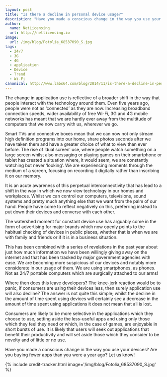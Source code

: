 ```yaml
---
layout: post
title: "Is there a decline in personal device usage?"
description: "Have you made a conscious change in the way you use your devices? Are you buying fewer apps than you were a year ago?"
author:
  name: NetLicensing
  url: http://netlicensing.io
image:
  url: /img/blog/Fotolia_68537090_S.jpg
tags:
  - 24/7
  - 3G
  - 4G
  - application
  - Device
  - Trend
  - Wi-Fi
canonical: http://www.labs64.com/blog/2014/11/is-there-a-decline-in-personal-device-usage/
---
```


The change in application use is reflective of a broader shift in the way that people interact with the technology around them. Even five years ago, people were not as ‘connected’ as they are now. Increasing broadband connection speeds, wider availability of free Wi-Fi, 3G and 4G mobile networks has meant that we are hardly ever away from the multitude of computers that we now carry with us, wherever we go.

Smart TVs and connective boxes mean that we can now not only stream high definition programs into our home, share photos seconds after we have taken them and have a greater choice of what to view than ever before. The rise of ‘dual screen’ use, where people watch something on a large screen whilst also messaging or playing games on their smartphone or tablet has created a situation where, it would seem, we are constantly watching but never ‘looking’. We are experiencing moments through the medium of a screen, focusing on recording it digitally rather than inscribing it on our memory.

It is an acute awareness of this perpetual interconnectivity that has lead to a shift in the way in which we now view technology in our homes and workplaces. Whilst we can control our computers, televisions, sound systems and pretty much anything else that we want from the palm of our hand. People have come to reflect negatively on this, preferring instead to put down their devices and converse with each other.

The watershed moment for constant device use has arguably come in the form of advertising for major brands which now openly points to the habitual checking of devices in public places, whether that is when we are with family and friends or if it is in a business situation.

This has been combined with a series of revelations in the past year about just how much information we have been willingly giving away on the internet and that has been tracked by major government agencies with ease. We are becoming more suspicious of our devices and notably more considerate in our usage of them. We are using smartphones, as phones. Not as 24/7 portable computers which are surgically attached to our arms!

Where then does this leave developers? The knee-jerk reaction would be to panic, if consumers are using their devices less, then surely application use will also decline? The answer is not quite this simple; whilst the decline in the amount of time spent using devices will certainly see a decrease in the amount of time spent using applications it does not mean that all is lost.

Consumers are likely to be more selective in the applications which they choose to use, setting aside the less-useful apps and using only those which they feel they need or which, in the case of games, are enjoyable in short bursts of use. It is likely that users will seek out applications that benefit their productivity and will set aside those which they consider to be novelty and of little or no use.

Have you made a conscious change in the way you use your devices? Are you buying fewer apps than you were a year ago? Let us know!

{% include credit-tracker.html image='/img/blog/Fotolia_68537090_S.jpg' %}
